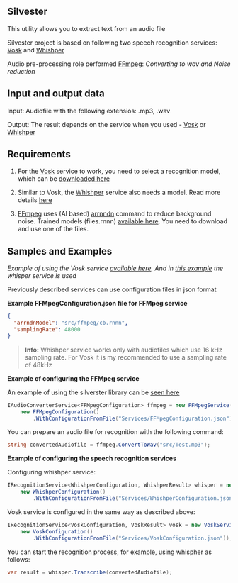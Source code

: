 ## Silvester

This utility allows you to extract text from an audio file

Silvester project is based on following two speech recognition services: [Vosk](https://alphacephei.com/vosk/) and [Whishper](https://github.com/sandrohanea/whisper.net)

Audio pre-processing role performed [FFmpeg](https://ffmpeg.org/): *Converting to wav and Noise reduction*

## Input and output data

Input:
    Audiofile with the following extensios: .mp3, .wav

Output:
    The result depends on the service when you used - [Vosk](https://alphacephei.com/vosk/) or [Whishper](https://github.com/sandrohanea/whisper.net)


## Requirements


1. For the [Vosk](https://alphacephei.com/vosk/) service to work, you need to select a recognition  model, which can be [downloaded here]()

1. Similar to Vosk, the [Whishper](https://github.com/sandrohanea/whisper.net) service also needs a model. Read more details [here](https://github.com/ggerganov/whisper.cpp/tree/master/models)

1. [FFmpeg](https://ffmpeg.org/) uses (AI based) [arrnndn](https://ffmpeg.org/ffmpeg-filters.html#arnndn)  command  to reduce background noise. Trained models (files.rnnn) [available here](https://github.com/GregorR/rnnoise-models). You need to download and use one of the files.

## Samples and Examples

*Example of using the Vosk service [available here](https://github.com/Kuprich/SilvesterLibrary/blob/dev/Silvester.VoskDemo/Program.cs).
And in [this example](https://github.com/Kuprich/SilvesterLibrary/blob/dev/Silvester.WhisperDemo/Program.cs) the whisper service is used*

Previously described services can use configuration files in json format

**Example FFMpegConfiguration.json file for FFMpeg service**

```json
{
  "arrndnModel": "src/ffmpeg/cb.rnnn",
  "samplingRate": 48000
}
```


>**Info:**
> Whishper service works only with audiofiles which use 16 kHz sampling rate. 
> For Vosk it is my recommended to use a sampling rate of 48kHz 

**Example of configuring the FFMpeg service**

An example of using the silverster library can be [seen here](https://github.com/Kuprich/SilvesterLibrary/blob/dev/Silvester.Console/Program.cs)

```C#
IAudioConverterService<FFMpegConfiguration> ffmpeg = new FFMpegService(
    new FFMpegConfiguration()
        .WithConfigurationFromFile("Services/FFMpegConfiguration.json"));
```
You can prepare an audio file for recognition with the following command:
```C#
string convertedAudiofile = ffmpeg.ConvertToWav("src/Test.mp3");
```


**Example of configuring the speech recognition services**

Configuring whishper service: 

```C#
IRecognitionService<WhishperConfiguration, WhishperResult> whisper = new WhishperService(
    new WhishperConfiguration()
        .WithConfigurationFromFile("Services/WhishperConfiguration.json"));
```

Vosk service is configured in the same way as described above:

```C#
IRecognitionService<VoskConfiguration, VoskResult> vosk = new VoskService(
    new VoskConfiguration()
        .WithConfigurationFromFile("Services/VoskConfiguration.json"));
```


You can start the recognition process, for example, using whispher as follows:

```C#
var result = whisper.Transcribe(convertedAudiofile);
```



